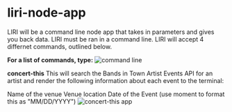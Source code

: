 # liri-node-app
LIRI will be a command line node app that takes in parameters and gives you back data.
LIRI must be ran in a command line.
LIRI will accept 4 differnet commands, outlined below.

**For a list of commands, type:**
![command line](/code/liri-node-app/commandLine.png)

**concert-this**
This will search the Bands in Town Artist Events API for an artist and render the following information about each event to the terminal:

Name of the venue
Venue location
Date of the Event (use moment to format this as "MM/DD/YYYY")
![concert-this app](/code/liri-node-app/concertThis.png)






